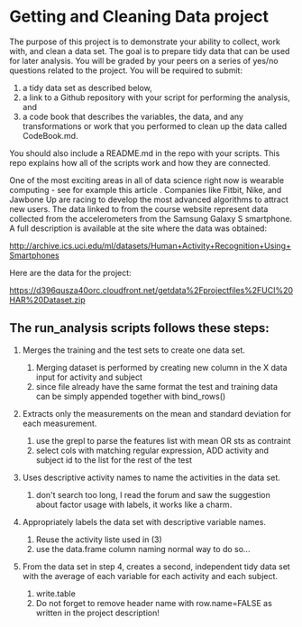 # Getting and Cleaning Data project

The purpose of this project is to demonstrate your ability to collect, work with, and clean a data set. The goal is
to prepare tidy data that can be used for later analysis. You will be graded by your peers on a series of yes/no
questions related to the project. You will be required to submit:

1. a tidy data set as described below, 
2. a link to a Github repository with your script for performing the analysis, and 
3. a code book that describes the variables, the data, and any transformations or work that you performed to clean up the data called CodeBook.md.

You should also include a README.md in the repo with your scripts. This repo explains how all of the scripts work and how they are connected.  

One of the most exciting areas in all of data science right now is wearable computing - see for example this article . Companies like Fitbit, Nike, and Jawbone Up are racing to develop the most advanced algorithms to attract new users. The data linked to from the course website represent data collected from the accelerometers from the Samsung Galaxy S smartphone. A full description is available at the site where the data was obtained: 

http://archive.ics.uci.edu/ml/datasets/Human+Activity+Recognition+Using+Smartphones 

Here are the data for the project: 

https://d396qusza40orc.cloudfront.net/getdata%2Fprojectfiles%2FUCI%20HAR%20Dataset.zip 

## The run_analysis scripts follows these steps:
1. Merges the training and the test sets to create one data set.
    1. Merging dataset is performed by creating new column in the X data input for activity and subject
    2. since file already have the same format the test and training data can be simply appended together with bind_rows()
    
2. Extracts only the measurements on the mean and standard deviation for each measurement. 
    1. use the grepl to parse the features list with mean OR sts as contraint
    2. select cols with matching regular expression, ADD activity and subject id to the list for the rest of the test

3. Uses descriptive activity names to name the activities in the data set.
    1. don't search too long, I read the forum and saw the suggestion about factor usage with labels, it works like a charm.

4. Appropriately labels the data set with descriptive variable names. 
    1. Reuse the activity liste used in (3)
    2. use the data.frame column naming normal way to do so...

5. From the data set in step 4, creates a second, independent tidy data set with the average of each variable for each activity and each subject.
    1. write.table
    2. Do not forget to remove header name with row.name=FALSE as written in the project description!
